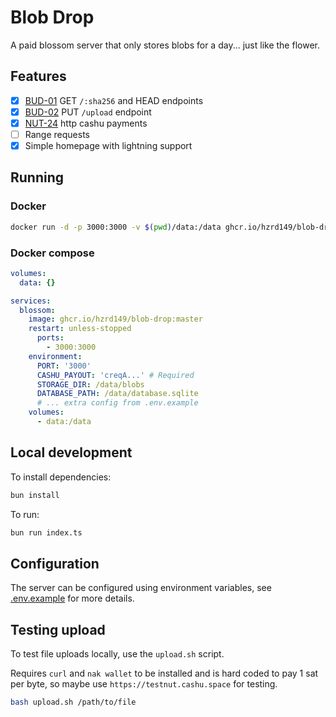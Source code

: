 # Blob Drop

A paid blossom server that only stores blobs for a day... just like the flower.

## Features

- [x] [BUD-01](https://github.com/hzrd149/blossom/blob/master/buds/01.md) GET `/:sha256` and HEAD endpoints
- [x] [BUD-02](https://github.com/hzrd149/blossom/blob/master/buds/02.md) PUT `/upload` endpoint
- [x] [NUT-24](https://github.com/cashubtc/nuts/blob/main/24.md) http cashu payments
- [ ] Range requests
- [x] Simple homepage with lightning support

## Running

### Docker

```bash
docker run -d -p 3000:3000 -v $(pwd)/data:/data ghcr.io/hzrd149/blob-drop:master
```

### Docker compose


```yaml
volumes:
  data: {}

services:
  blossom:
    image: ghcr.io/hzrd149/blob-drop:master
    restart: unless-stopped
      ports:
        - 3000:3000
    environment:
      PORT: '3000'
      CASHU_PAYOUT: 'creqA...' # Required
      STORAGE_DIR: /data/blobs
      DATABASE_PATH: /data/database.sqlite
      # ... extra config from .env.example
    volumes:
      - data:/data
```

## Local development

To install dependencies:

```bash
bun install
```

To run:

```bash
bun run index.ts
```

## Configuration

The server can be configured using environment variables, see [.env.example](.env.example) for more details.

## Testing upload

To test file uploads locally, use the `upload.sh` script.

Requires `curl` and `nak wallet` to be installed and is hard coded to pay 1 sat per byte, so maybe use `https://testnut.cashu.space` for testing.

```bash
bash upload.sh /path/to/file
```
